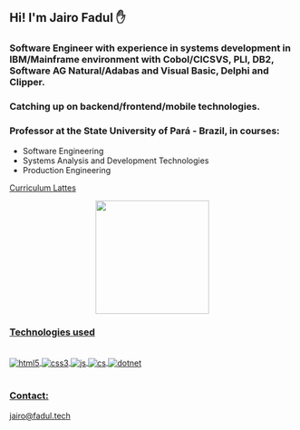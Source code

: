 
## Hi! I'm Jairo Fadul ✋

### Software Engineer with experience in systems development in IBM/Mainframe environment with Cobol/CICSVS, PLI, DB2, Software AG Natural/Adabas and Visual Basic, Delphi and Clipper.
### Catching up on backend/frontend/mobile technologies.
### Professor at the State University of Pará - Brazil, in courses:
* Software Engineering
* Systems Analysis and Development Technologies
* Production Engineering


[Curriculum Lattes](http://lattes.cnpq.br/5482391365956398)




<div align="center">
  <a href="https://github.com/fadultech">
<!--  <img height="180em" src="https://github-readme-stats.vercel.app/api?username=fadultech&show_icons=true&theme=dark&include_all_commits=true&count_private=true"/>   -->
 <img height="200em" src="https://github-readme-stats.vercel.app/api/top-langs/?username=fadultech&layout=compact&langs_count=7&theme=dark"/>  
</div>

  
### Technologies used
  
  <div style="display: inline_block"><br/>
    <img align="center" alt="html5" src="https://img.shields.io/badge/HTML5-E34F26?style=for-the-badge&logo=html5&logoColor=white" />
    <img align="center" alt="css3" src="https://img.shields.io/badge/CSS3-1572B6?style=for-the-badge&logo=css3&logoColor=white" />
    <img align="center" alt="js" src="https://img.shields.io/badge/JavaScript-F7DF1E?style=for-the-badge&logo=javascript&logoColor=black" />
    <img align="center" alt="cs" src="https://img.shields.io/badge/C%23-239120?style=for-the-badge&logo=c-sharp&logoColor=white" />
    <img align="center" alt="dotnet" src="https://img.shields.io/badge/.NET-5C2D91?style=for-the-badge&logo=.net&logoColor=white" />
  </div><br/>
  


### Contact:
 <p>jairo@fadul.tech</p>
